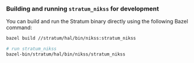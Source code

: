 

### Building and running `stratum_nikss` for development

You can build and run the Stratum binary directly using the following
Bazel command:

```bash
bazel build //stratum/hal/bin/nikss:stratum_nikss

# run stratum_nikss
bazel-bin/stratum/hal/bin/nikss/stratum_nikss
```

